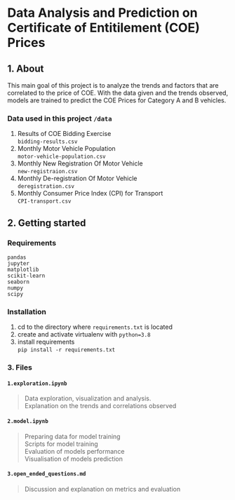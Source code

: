# Data Analysis and Prediction on Certificate of Entitilement (COE) Prices

## 1. About

This main goal of this project is to analyze the trends and factors that are correlated to the price of COE. With the data given and the trends observed, models are trained to predict the COE Prices for Category A and B vehicles.

### Data used in this project `/data`

1. Results of COE Bidding Exercise <br> `bidding-results.csv`
2. Monthly Motor Vehicle Population <br> `motor-vehicle-population.csv`
3. Monthly New Registration Of Motor Vehicle <br> `new-registraion.csv`
4. Monthly De-registration Of Motor Vehicle <br> `deregistration.csv`
5. Monthly Consumer Price Index (CPI) for Transport <br> `CPI-transport.csv`

## 2. Getting started

### Requirements

```
pandas
jupyter
matplotlib
scikit-learn
seaborn
numpy
scipy
```

### Installation

1. cd to the directory where `requirements.txt` is located
2. create and activate virtualenv with `python=3.8`
3. install requirements <br>
   `pip install -r requirements.txt`

### 3. Files

#### `1.exploration.ipynb`

> Data exploration, visualization and analysis. <br>
> Explanation on the trends and correlations observed <br>

#### `2.model.ipynb`

> Preparing data for model training <br>
> Scripts for model training <br>
> Evaluation of models performance <br>
> Visualisation of models prediction <br>

#### `3.open_ended_questions.md`

> Discussion and explanation on metrics and evaluation <br>
